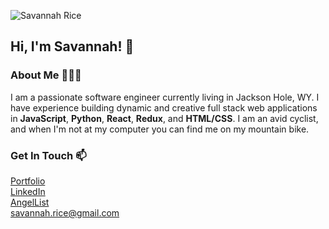 ![Savannah Rice](https://user-images.githubusercontent.com/65578999/121572250-33464580-c9e1-11eb-9fbd-f948e6aaf2e7.png)

## Hi, I'm Savannah! 👋  

### About Me 👩🏻‍💻  

I am a passionate software engineer currently living in Jackson Hole, WY. I have experience building dynamic and creative full stack web applications in **JavaScript**, **Python**, **React**, **Redux**, and **HTML/CSS**. I am an avid cyclist, and when I'm not at my computer you can find me on my mountain bike. 

### Get In Touch 📫
 [Portfolio](https://savannahrice.github.io/)<br>
[LinkedIn](https://www.linkedin.com/in/savannah-rice/)<br>
[AngelList](https://angel.co/u/savannah-rice)<br>
<savannah.rice@gmail.com><br>



<!--
**SavannahRice/SavannahRice** is a ✨ _special_ ✨ repository because its `README.md` (this file) appears on your GitHub profile.

Here are some ideas to get you started:

- 🔭 I’m currently working on ...
- 🌱 I’m currently learning ...
- 👯 I’m looking to collaborate on ...
- 🤔 I’m looking for help with ...
- 💬 Ask me about ...
- 📫 How to reach me: ...
- 😄 Pronouns: ...
- ⚡ Fun fact: ...
-->
